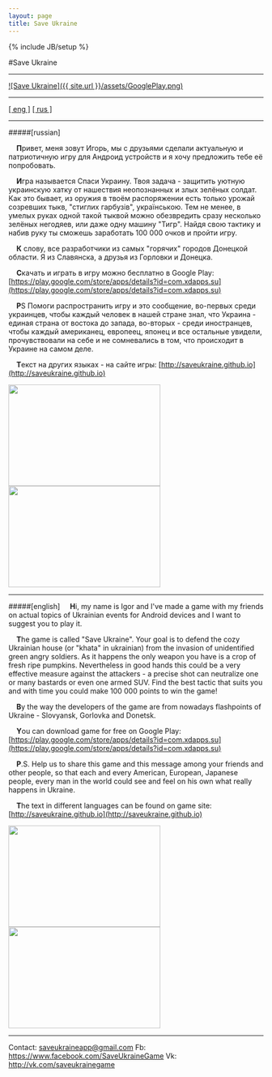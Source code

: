 ```yaml
---
layout: page
title: Save Ukraine
---
```

{% include JB/setup %}



#Save Ukraine

<!--<img src="{{ site.url }}/assets/SmallIcon.png" width="50" height="50">-->

---

[ ![Save Ukraine]({{ site.url }}/assets/GooglePlay.png) ](https://play.google.com/store/apps/details?id=com.xdapps.su)

---

[[ eng ]](#english) [[ rus ]](#russian)

---

#####[russian]

&nbsp;&nbsp;&nbsp;&nbsp;**П**ривет, меня зовут Игорь, мы с друзьями сделали актуальную и патриотичную игру для Андроид устройств и я хочу предложить тебе её попробовать.

&nbsp;&nbsp;&nbsp;&nbsp;**И**гра называется Спаси Украину. Твоя задача - защитить уютную украинскую хатку от нашествия неопознанных и злых зелёных солдат. Как это бывает, из оружия в твоём распоряжении есть только урожай созревших тыкв, "стиглих гарбузiв", українською. Тем не менее, в умелых руках одной такой тыквой можно обезвредить сразу несколько зелёных негодяев, или даже одну машину "Тигр". Найдя свою тактику и набив руку ты сможешь заработать 100 000 очков и пройти игру.

&nbsp;&nbsp;&nbsp;&nbsp;**К** слову, все разработчики из самых "горячих" городов Донецкой области. Я из Славянска, а друзья из Горловки и Донецка.

&nbsp;&nbsp;&nbsp;&nbsp;**С**качать и играть в игру можно бесплатно в Google Play: [https://play.google.com/store/apps/details?id=com.xdapps.su](https://play.google.com/store/apps/details?id=com.xdapps.su)

&nbsp;&nbsp;&nbsp;&nbsp;**P**S Помоги распространить игру и это сообщение, во-первых среди украинцев, чтобы каждый человек в нашей стране знал, что Украина - единая страна от востока до запада, во-вторых - среди иностранцев, чтобы каждый американец, европеец, японец и все остальные увидели, прочувствовали на себе и не сомневались в том, что происходит в Украине на самом деле.

&nbsp;&nbsp;&nbsp;&nbsp;**Т**екст на других языках - на сайте игры: [http://saveukraine.github.io](http://saveukraine.github.io)

<img src="{{ site.url }}/assets/screens/MainMenuUkr.png" width="300" height="200">
<img src="{{ site.url }}/assets/screens/ShotUkr.png" width="300" height="200">

---

#####[english]
&nbsp;&nbsp;&nbsp;&nbsp;**H**i, my name is Igor and I've made a game with my friends on actual topics of Ukrainian events for Android devices and I want to suggest you to play it.

&nbsp;&nbsp;&nbsp;&nbsp;**T**he game is called "Save Ukraine". Your goal is to defend the cozy Ukrainian house (or "khata" in ukrainian) from the invasion of unidentified green angry soldiers. As it happens the only weapon you have is a crop of fresh ripe pumpkins. Nevertheless in good hands this could be a very effective measure against the attackers - a precise shot can neutralize one or many bastards or even one armed SUV. Find the best tactic that suits you and with time you could make 100 000 points to win the game!

&nbsp;&nbsp;&nbsp;&nbsp;**B**y the way the developers of the game are from nowadays flashpoints of Ukraine - Slovyansk, Gorlovka and Donetsk.

&nbsp;&nbsp;&nbsp;&nbsp;**Y**ou can download game for free on Google Play: [https://play.google.com/store/apps/details?id=com.xdapps.su](https://play.google.com/store/apps/details?id=com.xdapps.su)

&nbsp;&nbsp;&nbsp;&nbsp;**P**.S. Help us to share this game and this message among your friends and other people, so that each and every American, European, Japanese people, every man in the world could see and feel on his own what really happens in Ukraine.

&nbsp;&nbsp;&nbsp;&nbsp;**T**he text in different languages can be found on game site: [http://saveukraine.github.io](http://saveukraine.github.io)

<img src="{{ site.url }}/assets/screens/MainMenuEng.png" width="300" height="200">
<img src="{{ site.url }}/assets/screens/ShotEng.png" width="300" height="200">

---

Contact: saveukraineapp@gmail.com
Fb: https://www.facebook.com/SaveUkraineGame
Vk: http://vk.com/saveukrainegame
